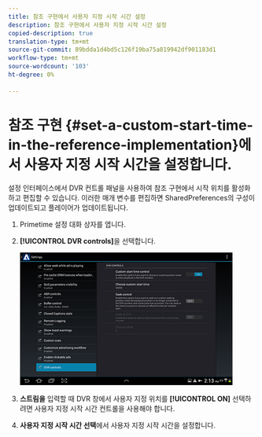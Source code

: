 ```yaml
---
title: 참조 구현에서 사용자 지정 시작 시간 설정
description: 참조 구현에서 사용자 지정 시작 시간 설정
copied-description: true
translation-type: tm+mt
source-git-commit: 89bdda1d4bd5c126f19ba75a819942df901183d1
workflow-type: tm+mt
source-wordcount: '103'
ht-degree: 0%

---
```



# 참조 구현 {#set-a-custom-start-time-in-the-reference-implementation}에서 사용자 지정 시작 시간을 설정합니다.

설정 인터페이스에서 DVR 컨트롤 패널을 사용하여 참조 구현에서 시작 위치를 활성화하고 편집할 수 있습니다. 이러한 매개 변수를 편집하면 SharedPreferences의 구성이 업데이트되고 플레이어가 업데이트됩니다.

1. Primetime 설정 대화 상자를 엽니다.
1. **[!UICONTROL DVR controls]**&#x200B;을 선택합니다.

   <!--<a id="fig_5C7A4E8F0390404F97E667364DB8B0A6"></a>-->

   ![](assets/dvr-configuration.jpg)

1. **스트림을** 입력할 때 DVR 창에서 사용자 지정 위치를  **[!UICONTROL ON]** 선택하려면 사용자 지정 시작 시간 컨트롤을 사용해야 합니다.
1. **사용자 지정 시작 시간 선택**&#x200B;에서 사용자 지정 시작 시간을 설정합니다.
